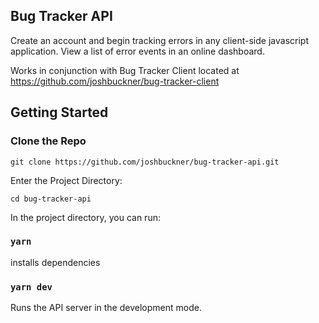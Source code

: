 ## Bug Tracker API

Create an account and begin tracking errors in any client-side javascript application. View a list of error events in an online dashboard.

Works in conjunction with Bug Tracker Client located at https://github.com/joshbuckner/bug-tracker-client

## Getting Started

### Clone the Repo

`git clone https://github.com/joshbuckner/bug-tracker-api.git`

Enter the Project Directory:

`cd bug-tracker-api`

In the project directory, you can run:

### `yarn`

installs dependencies

### `yarn dev`

Runs the API server in the development mode.<br />
